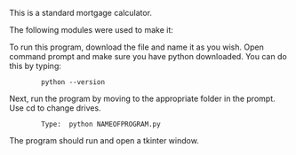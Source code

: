 This is a standard mortgage calculator.  

The following modules were used to make it:


To run this program, download the file and name it as you wish. 
Open command prompt and make sure you have python downloaded.
You can do this by typing:

            python --version 

Next, run the program by moving to the appropriate folder in the prompt.
Use cd to change drives. 

            Type:  python NAMEOFPROGRAM.py 

The program should run and open a tkinter window. 



